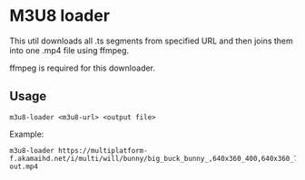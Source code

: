 # M3U8 loader

This util downloads all .ts segments from specified URL and then joins them into one .mp4 file using ffmpeg.

ffmpeg is required for this downloader.

## Usage 

```
m3u8-loader <m3u8-url> <output file>
```

Example:

```
m3u8-loader https://multiplatform-f.akamaihd.net/i/multi/will/bunny/big_buck_bunny_,640x360_400,640x360_700,640x360_1000,950x540_1500,.f4v.csmil/master.m3u8 out.mp4
```


